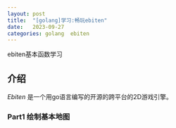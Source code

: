 ```yaml
---
layout: post
title:  "[golang]学习:畅玩ebiten"
date:   2023-09-27
categories: golang	ebiten
---
```


ebiten基本函数学习



## 介绍

 *Ebiten* 是一个用go语言编写的开源的跨平台的2D游戏引擎。



### Part1 绘制基本地图